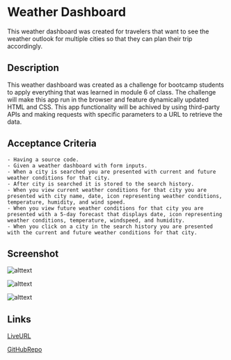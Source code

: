 # Weather Dashboard

This weather dashboard was created for travelers that want to see the weather outlook for multiple cities so that they can plan their trip accordingly.

## Description

This weather dashboard was created as a challenge for bootcamp students to apply everything that was learned in module 6 of class. The challenge will make this app run in the browser and feature dynamically updated HTML and CSS. This app functionality will be achived by using third-party APIs and making requests with specific parameters to a URL to retrieve the data.

## Acceptance Criteria

    - Having a source code.
    - Given a weather dashboard with form inputs.
    - When a city is searched you are presented with current and future weather conditions for that city.
    - After city is searched it is stored to the search history.
    - When you view current weather conditions for that city you are presented with city name, date, icon representing weather conditions,         temperature, humidity, and wind speed. 
    - When you view future weather conditions for that city you are presented with a 5-day forecast that displays date, icon representing weather conditions, temperature, windspeed, and humidity.
    - When you click on a city in the search history you are presented with the current and future weather conditions for that city.

## Screenshot

![alttext](/assets/images/Modal&Datepickerscreenshot.png)

![alttext](/assets/images/Task-boardscreenshot.png)

![alttext](/assets/images/localstoragescreenshot.png)

## Links

[LiveURL](https://zoniaramirez.github.io/weather-dashboard/)

[GitHubRepo](https://github.com/zoniaramirez/weather-dashboard)